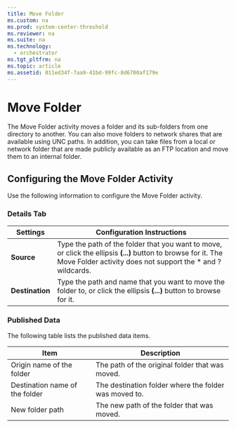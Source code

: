 ```yaml
---
title: Move Folder
ms.custom: na
ms.prod: system-center-threshold
ms.reviewer: na
ms.suite: na
ms.technology: 
  - orchestrator
ms.tgt_pltfrm: na
ms.topic: article
ms.assetid: 011ed34f-7aa9-41bd-99fc-8d6700af179e
---
```

# Move Folder
The Move Folder activity moves a folder and its sub\-folders from one directory to another. You can also move folders to network shares that are available using UNC paths. In addition, you can take files from a local or network folder that are made publicly available as an FTP location and move them to an internal folder.  
  
## Configuring the Move Folder Activity  
Use the following information to configure the Move Folder activity.  
  
### Details Tab  
  
|Settings|Configuration Instructions|  
|------------|------------------------------|  
|**Source**|Type the path of the folder that you want to move, or click the ellipsis **\(...\)** button to browse for it. The Move Folder activity does not support the \* and ? wildcards.|  
|**Destination**|Type the path and name that you want to move the folder to, or click the ellipsis **\(...\)** button to browse for it.|  
  
### Published Data  
The following table lists the published data items.  
  
|Item|Description|  
|--------|---------------|  
|Origin name of the folder|The path of the original folder that was moved.|  
|Destination name of the folder|The destination folder where the folder was moved to.|  
|New folder path|The new path of the folder that was moved.|  
  

